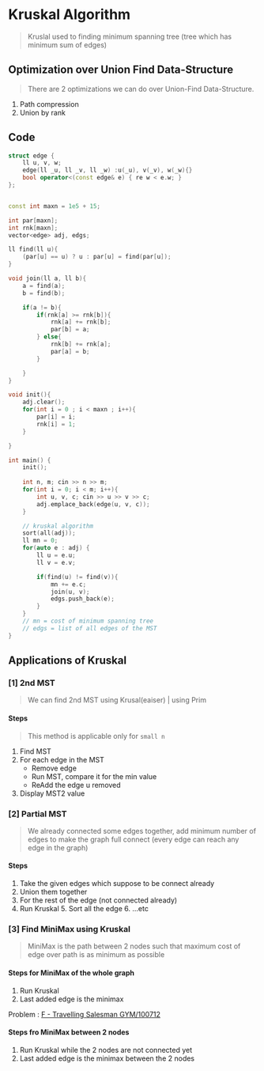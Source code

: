 # Kruskal Algorithm
> Kruslal used to finding minimum spanning tree (tree which has minimum sum of edges)



## Optimization over Union Find Data-Structure
> There are 2 optimizations we can do over Union-Find Data-Structure.

1. Path compression
2. Union by rank


## Code

```cpp
struct edge {
	ll u, v, w; 
	edge(ll _u, ll _v, ll _w) :u(_u), v(_v), w(_w){}
	bool operator<(const edge& e) { re w < e.w; }
};


const int maxn = 1e5 + 15;

int par[maxn];
int rnk[maxn];
vector<edge> adj, edgs;

ll find(ll u){
	(par[u] == u) ? u : par[u] = find(par[u]);
}

void join(ll a, ll b){
	a = find(a);
	b = find(b);

	if(a != b){
		if(rnk[a] >= rnk[b]){
			rnk[a] += rnk[b];
			par[b] = a;
		} else{
			rnk[b] += rnk[a];
			par[a] = b;
		}

	}
}

void init(){
	adj.clear();
	for(int i = 0 ; i < maxn ; i++){
		par[i] = i;
		rnk[i] = 1;
	}

}

int main() {
	init();
	
	int n, m; cin >> n >> m;
	for(int i = 0; i < m; i++){
		int u, v, c; cin >> u >> v >> c;
		adj.emplace_back(edge(u, v, c));
	}

	// kruskal algorithm
	sort(all(adj));
	ll mn = 0;
	for(auto e : adj) {
		ll u = e.u;
		ll v = e.v;

		if(find(u) != find(v)){
			mn += e.c;
			join(u, v);
			edgs.push_back(e);
		}
	}
	// mn = cost of minimum spanning tree
	// edgs = list of all edges of the MST
}
```


## Applications of Kruskal

### [1] 2nd MST
> We can find 2nd MST using Krusal(eaiser) | using Prim

#### Steps
> This method is applicable only for `small n`

1. Find MST
2. For each edge in the MST
	- Remove edge
	- Run MST, compare it for the min value
	- ReAdd the edge u removed
6. Display MST2 value



### [2] Partial MST 
> We already connected some edges together, add minimum number of edges to make the graph full connect (every edge can reach any edge in the graph)

#### Steps

1. Take the given edges which suppose to be connect already
2. Union them together
3. For the rest of the edge (not connected already)
4. Run Kruskal
	5. Sort all the edge
	6. ...etc


### [3] Find MiniMax using Kruskal
> MiniMax is the path between 2 nodes such that maximum cost of edge over path is as minimum as possible



#### Steps for MiniMax of the whole graph 

1. Run Kruskal
2. Last added edge is the minimax

Problem : [F - Travelling Salesman GYM/100712](https://codeforces.com/gym/100712)
#### Steps fro MiniMax between 2 nodes

1. Run Kruskal while the 2 nodes are not connected yet
2. Last added edge is the minimax between the 2 nodes


